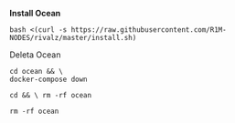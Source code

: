 <b> Install Ocean </b>

```
bash <(curl -s https://raw.githubusercontent.com/R1M-NODES/rivalz/master/install.sh)
```

Deleta Ocean 

```
cd ocean && \
docker-compose down
```

```
cd && \ rm -rf ocean
```

```
rm -rf ocean
```
